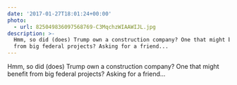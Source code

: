 ```yaml
---
date: '2017-01-27T18:01:24+00:00'
photo:
  - url: 825049836097568769-C3MqchzWIAAWIJL.jpg
description: >-
  Hmm, so did (does) Trump own a construction company? One that might benefit
  from big federal projects? Asking for a friend...
---
```

Hmm, so did (does) Trump own a construction company? One that might benefit from big federal projects? Asking for a friend... 
